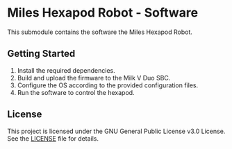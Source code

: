 # Miles Hexapod Robot - Software

This submodule contains the software the Miles Hexapod Robot.

## Getting Started

1. Install the required dependencies.
2. Build and upload the firmware to the Milk V Duo SBC.
3. Configure the OS according to the provided configuration files.
4. Run the software to control the hexapod.

## License

This project is licensed under the GNU General Public License v3.0 License.
See the [LICENSE](LICENSE) file for details.
